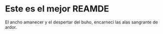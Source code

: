 # Este es el mejor REAMDE

El ancho amanecer y el despertar del buho, encarnecí las alas sangrante de ardor.